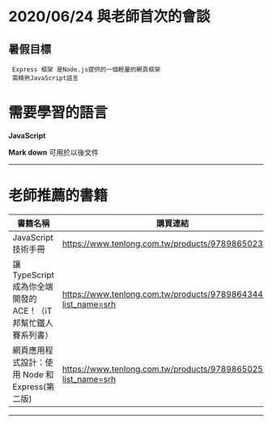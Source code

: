 # 2020/06/24 與老師首次的會談
## 暑假目標
     Express 框架 是Node.js提供的一個輕量的網頁框架
     需精熟JavaScript語言

# 需要學習的語言
**JavaScript**

**Mark down** 
可用於以後文件

---
# 老師推薦的書籍

書籍名稱 | 購買連結 |
-------- | -------- |
JavaScript 技術手冊     | https://www.tenlong.com.tw/products/9789865023188     |
讓 TypeScript 成為你全端開發的 ACE！（iT邦幫忙鐵人賽系列書）     | https://www.tenlong.com.tw/products/9789864344895?list_name=srh    |
網頁應用程式設計：使用 Node 和 Express(第二版)     | https://www.tenlong.com.tw/products/9789865025311?list_name=srh    |

---

